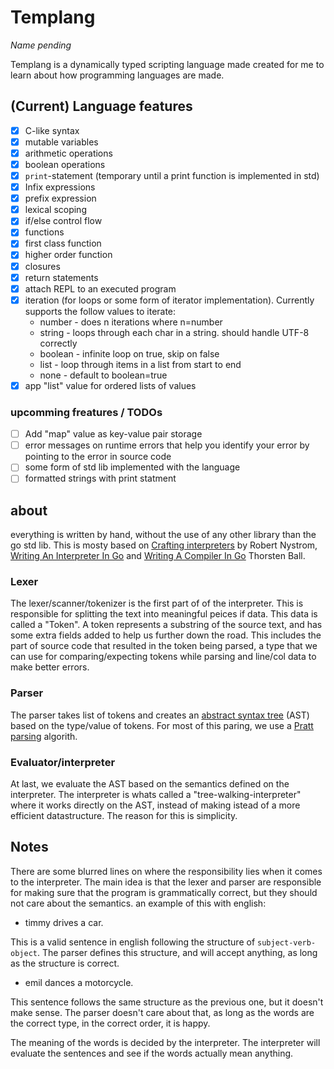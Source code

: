 # Templang

_Name pending_

Templang is a dynamically typed scripting language made created for me to learn
about how programming languages are made.

## (Current) Language features

- [x] C-like syntax
- [x] mutable variables
- [x] arithmetic operations
- [x] boolean operations
- [x] `print`-statement (temporary until a print function is implemented in std)
- [x] Infix expressions
- [x] prefix expression
- [x] lexical scoping
- [x] if/else control flow
- [x] functions
- [x] first class function
- [x] higher order function
- [x] closures
- [x] return statements
- [x] attach REPL to an executed program
- [x] iteration (for loops or some form of iterator implementation). Currently supports the follow values to iterate:
  - number - does n iterations where n=number
  - string - loops through each char in a string. should handle UTF-8 correctly
  - boolean - infinite loop on true, skip on false
  - list - loop through items in a list from start to end
  - none - default to boolean=true
- [x] app "list" value for ordered lists of values

### upcomming freatures / TODOs

- [ ] Add "map" value as key-value pair storage
- [ ] error messages on runtime errors that help you identify your error by pointing to the error in source code
- [ ] some form of std lib implemented with the language
- [ ] formatted strings with print statment

## about

everything is written by hand, without the use of any other library than the go std lib.
This is mosty based on [Crafting interpreters] by Robert Nystrom, [Writing An Interpreter In Go] and [Writing A Compiler In Go] Thorsten Ball.

### Lexer

The lexer/scanner/tokenizer is the first part of of the interpreter. This is responsible for
splitting the text into meaningful peices if data. This data is called a "Token". A token represents
a substring of the source text, and has some extra fields added to help us further down the road. This includes
the part of source code that resulted in the token being parsed, a type that we can use for comparing/expecting
tokens while parsing and line/col data to make better errors.

### Parser

The parser takes list of tokens and creates an
[abstract syntax tree] (AST)
based on the type/value of tokens. For most of this paring, we use a
[Pratt parsing] algorith.

### Evaluator/interpreter

At last, we evaluate the AST based on the semantics defined on the interpreter. The interpreter is
whats called a "tree-walking-interpreter" where it works directly on the AST, instead of making
istead of a more efficient datastructure. The reason for this is simplicity.

## Notes

There are some blurred lines on where the responsibility lies when it comes to the interpreter.
The main idea is that the lexer and parser are responsible for making sure that the program
is grammatically correct, but they should not care about the semantics. an example of this with english:

- timmy drives a car.

This is a valid sentence in english following the structure of `subject-verb-object`.
The parser defines this structure, and will accept anything, as long as the structure is correct.

- emil dances a motorcycle.

This sentence follows the same structure as the previous one, but it doesn't make sense. The parser
doesn't care about that, as long as the words are the correct type, in the correct order, it is happy.

The meaning of the words is decided by the interpreter. The interpreter will evaluate the sentences
and see if the words actually mean anything.

<!-- ## sources -->

[Pratt parsing]: https://en.wikipedia.org/wiki/Operator-precedence_parser#Pratt_parsing
[abstract syntax tree]: https://en.wikipedia.org/wiki/Abstract_syntax_tree
[Crafting interpreters]: https://craftinginterpreters.com
[Pratt parsers: expression parsing made easy]: https://journal.stuffwithstuff.com/2011/03/19/pratt-parsers-expression-parsing-made-easy/
[Writing An Interpreter In Go]: https://interpreterbook.com
[Writing A Compiler In Go]: https://compilerbook.com
